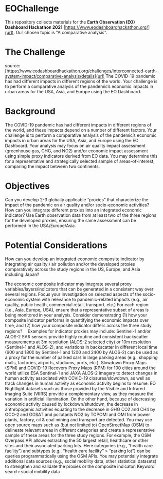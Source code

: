 # EOChallenge

This repository collects materials for the **Earth Observation (EO) Dashboard Hackathon 2021** [https://www.eodashboardhackathon.org/](url).
Our chosen topic is "A comparative analysis".

# The Challenge
source: [https://www.eodashboardhackathon.org/challenges/interconnected-earth-system-impact/comparative-analysis/details](url)
The COVID-19 pandemic has had different impacts in different regions of the world. Your challenge is to perform a comparative analysis of the pandemic’s economic impacts in urban areas for the USA, Asia, and Europe using the EO Dashboard.

# Background
The COVID-19 pandemic has had different impacts in different regions of the world, and these impacts depend on a number of different factors. Your challenge is to perform a comparative analysis of the pandemic’s economic impacts in urban areas for the USA, Asia, and Europe using the EO Dashboard. Your analysis may focus on air quality impact assessment (greenhouse gas, GHG, and NO2) and/or economic impact assessment using simple proxy indicators derived from EO data. You may determine this for a representative and strategically selected sample of areas-of-interest, comparing the impact between two continents.

# Objectives
Can you develop 2-3 globally applicable “proxies” that characterize the impact of the pandemic on air quality and/or socio-economic activities? How can you integrate different proxies into an integrated economic indicator? Use Earth observation data from at least two of the three regions for the developed proxies, ensuring the same assessment can be performed in the USA/Europe/Asia.

# Potential Considerations
How can you develop an integrated economic composite indicator by integrating air quality / air pollution and/or the developed proxies comparatively across the study regions in the US, Europe, and Asia including Japan?

The economic composite indicator may integrate several proxy variables/layers/indicators that can be generated in a consistent way over several regions.
Focus your investigation on selected aspects of the socio-economic system with relevance to pandemic-related impacts (e.g., air quality, public health, commercial retail, transport, etc.)
For each region (i.e., Asia, Europe, USA), ensure that a representative subset of areas is being monitored in your analysis.
Consider demonstrating (1) how your composite indicator performs in quantifying the economic impacts over time, and (2) how your composite indicator differs across the three study regions?　
Examples for indicator proxies may include:
Sentinel-1 and/or ALOS-2 SAR sensors provide highly routine and consistent backscatter measurements at 3m resolution (ALOS-2 selected city) or 10m resolution (Sentinel-1 and ALOS-2), and variations in backscatter in different local time (600 and 1800 by Sentinel-1 and 1200 and 2400 by ALOS-2) can be used as a proxy for the number of parked cars in large parking areas (e.g., shopping malls, factories, airports, stadiums, ports, etc.).
Slowdown Proxy Maps (SPM) and COVID-19 Recovery Proxy Maps (RPM) for 100 cities around the world utilize ESA Sentinel-1 and JAXA ALOS-2 imagery to detect changes in human activity associated with COVID-19 closures/slowdown, as well as track changes in human activity as economic activity begins to resume.
EO Nightlight datasets such as those provided by the Visible and Infrared Imaging Suite (VIIRS) provide a complementary view, as they measure the variation in artificial illumination.
On the other hand, because of decreasing economic activity caused by lockdown/shutdown, the decrease in anthropogenic activities equating to the decrease in GHG CO2 and CH4 by OCO-2 and GOSAT and pollutants NO2 by TOPOMI and OMI from power plants, factory, oil & coal mining and transport are detected.
You may use open source maps such as (but not limited to) OpenStreetMap (OSM) to delineate relevant areas in different categories and create a representative sample of these areas for the three study regions. For example, the OSM Overpass API allows extracting the 50 largest retail, healthcare or other sites and their associated parking lots. Here categories (e.g., “health care facility”) and subtypes (e.g., “health care facility” > “parking lot”) can be queries programmatically using the OSM APIs.
You may potentially integrate additional data sources (e.g., social mobility data, other statistical datasets) to strengthen and validate the proxies or the composite indicator.
Keyword search: social mobility data
